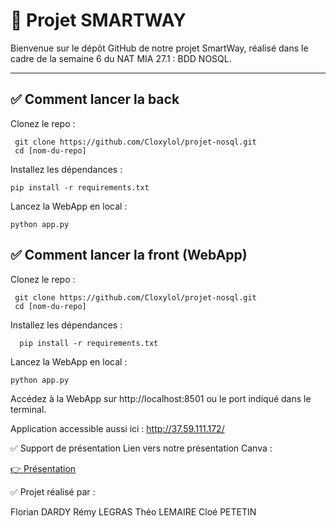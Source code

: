 # 📌 Projet SMARTWAY

Bienvenue sur le dépôt GitHub de notre projet SmartWay, réalisé dans le cadre de la semaine 6 du NAT MIA 27.1 : BDD NOSQL.

---

## ✅ Comment lancer la back 
Clonez le repo :
  

     git clone https://github.com/Cloxylol/projet-nosql.git
     cd [nom-du-repo]
     

Installez les dépendances :


    pip install -r requirements.txt


Lancez la WebApp en local : 


    python app.py


## ✅ Comment lancer la front (WebApp)

Clonez le repo :


     git clone https://github.com/Cloxylol/projet-nosql.git
     cd [nom-du-repo]
   

Installez les dépendances :

      pip install -r requirements.txt


Lancez la WebApp en local : 

    python app.py

Accédez à la WebApp sur http://localhost:8501 ou le port indiqué dans le terminal.



Application accessible aussi ici : http://37.59.111.172/

✅ Support de présentation
Lien vers notre présentation Canva :

[👉 Présentation
](https://www.canva.com/design/DAGsq7pLHOA/ojB-tHvQe7nzvhUMSrpfCg/view?utm_content=DAGsq7pLHOA&utm_campaign=designshare&utm_medium=link2&utm_source=uniquelinks&utlId=h43d958840b)



✅ Projet réalisé par :

Florian DARDY
Rémy LEGRAS
Théo LEMAIRE
Cloé PETETIN
